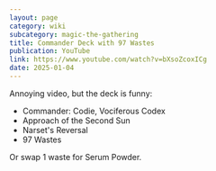 ```yaml
---
layout: page
category: wiki
subcategory: magic-the-gathering
title: Commander Deck with 97 Wastes
publication: YouTube
link: https://www.youtube.com/watch?v=bXsoZcoxICg
date: 2025-01-04
---
```


Annoying video, but the deck is funny:

* Commander: Codie, Vociferous Codex
* Approach of the Second Sun
* Narset's Reversal
* 97 Wastes

Or swap 1 waste for Serum Powder.
